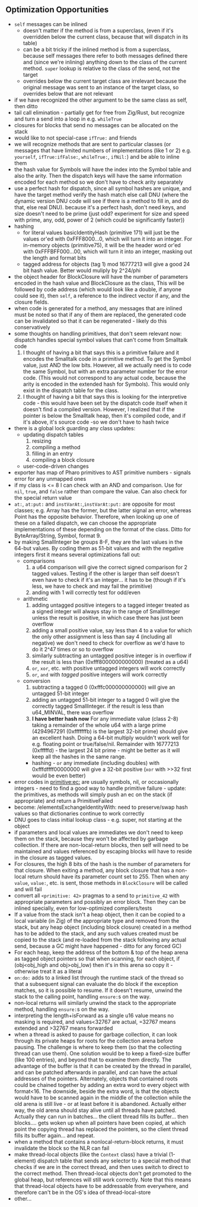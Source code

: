 ## Optimization Opportunities

- `self` messages can be inlined
	- doesn't matter if the method is from a superclass, (even if it's overridden below the current class, because that will dispatch in its table)
	- can be a bit tricky if the inlined method is from a superclass, because self messages there refer to both messages defined there and (since we're inlining) anything down to the class of the current method. `super` lookup is relative to the class of the send, not the target
	- overrides below the current target class are irrelevant because the original message was sent to an instance of the target class, so overrides below that are not relevant
- if we have recognized the other argument to be the same class as self, then ditto
- tail call elimination - partially get for free from Zig/Rust, but recognize and turn a send into a loop in e.g. `whileTrue`
- closures for blocks that send no messages can be allocated on the stack
- would like to not special-case `ifTrue:` and friends
-  we will recognize methods that are sent to particular classes (or messages that have limited numbers of implementations (like 1 or 2) e.g. `yourself`, `ifTrue:ifFalse:`, `whileTrue:`, `ifNil:`) and be able to inline them
- the hash value for Symbols will have the index into the Symbol table and also the arity. Then the dispatch keys will have the same information encoded for each method so we don't have to check arity separately
- use a perfect hash for dispatch, since all symbol hashes are unique, and have the target method verify the hash match else call DNU (where the dynamic version DNU code will see if there is a method to fill in, and do that, else real DNU). because it's a perfect hash, don't need keys, and size doesn't need to be prime (just odd? experiment for size and speed with prime, any, odd, power of 2 (which could be significantly faster))
- hashing
	- for literal values basicIdentityHash (primitive 171) will just be the values or'ed with 0xFFF8000...0, which will turn it into an integer. For in-memory objects (primitive75), it will be the header word or'ed with 0xFFFBFF000...00, which will turn it into an integer, masking out the length and format bits
	- tagged address for objects (tag 1) mod 16777213 will give a good 24 bit hash value. Better would muliply by 2^24/phi
- the object header for BlockClosure will have the number of parameters encoded in the  hash value and BlockClosure as the class, This will be followed by code address (which would look like a double, if anyone could see it), then `self`, a reference to the indirect vector if any, and the closure fields.
- when code is generated for a method, any messages that are inlined must be noted so that if any of them are replaced, the generated code can be invalidated so that it can be regenerated - likely do this conservatively
- some thoughts on handling primitives, that don't seem relevant now: dispatch handles special symbol values that can't come from Smalltalk code
	1. I thought of having a bit that says this is a primitive failure and it encodes the Smalltalk code in a primitive method. To get the Symbol value, just AND the low bits. However, all we actually need is to code the same Symbol, but with an extra parameter number for the error code. (This would not correspond to any actual code, because the arity is encoded in the extended hash for Symbols). This would only exist in the dispatch table for the class.
	2. I thought of having a bit that says this is looking for the interpretive code - this would have been set by the dispatch code itself when it doesn't find a compiled version. However, I realized that if the pointer is below the Smalltalk heap, then it's compiled code, and if it's above, it's source code -so we don't have to hash twice
- there is a global lock guarding any class updates:
	- updating dispatch tables
		1. resizing
		2. compiling a method
		3. filling in an entry
		4. compiling a block closure
	- user-code-driven changes
- exporter has map of Pharo primitives to AST primitive numbers - signals error for any unmapped ones
- if my class is <= 8 I can check with an AND and comparison. Use for `nil`, `true`, and `false` rather than compare the value. Can also check for the special return value
- `at:`, `at:put:` and `instVarAt:`,`instVarAt:put:` are opposite for most classes; e.g. Array has the former, but the latter signal an error, whereas Point has the opposite behavior. Therefore, when looking up one of these on a failed dispatch, we can choose the appropriate implementations of these depending on the format of the class. Ditto for ByteArray/String, Symbol, format 9.
- by making SmallInteger be groups 8-F, they are the last values in the 64-but values. By coding them as 51-bit values and with the negative integers first it means several optimizations fall out:
	- comparisons
		1. a u64 comparison will give the correct signed comparison for 2 tagged values. Testing if the other is larger than self doesn't even have to check if it's an integer... it has to be (though if it's less, we have to check and may fail the primitive)
		2. anding with 1 will correctly test for odd/even
	- arithmetic
		1. adding untagged positive integers to a tagged integer treated as a signed integer will always stay in the range of SmallInteger unless the result is positive, in which case there has just been overflow
		2. adding a small positive value, say less than 4 to a value for which the only other assignment is less than say 4 (including all negative) we don't need to check for overflow as we'd have to do it 2^47 times or so to overflow
		3. similarly subtracting  an untagged positive integer is in overflow if the result is less than (0xfff8000000000000) (treated as a u64)
		4. `or`, `xor`, etc. with positive untagged integers will work correctly
		5. `or`, `and` with *tagged* positive integers will work correctly
	- conversion
		1.  subtracting a tagged 0 (0xfffc000000000000) will give an untagged 51-bit integer
		2. adding an untagged 51-bit integer to a tagged 0 will give the correctly tagged SmallInteger. if the result is less than u64_MINVAL, there was overflow
		3. **I have better hash now** For any immediate value (class 2-8) taking a remainder of the whole u64 with a large prime (4294967291 (0xfffffffb) is the largest 32-bit prime) should give an excellent hash. Doing a 64-bit multiply wouldn't work well for e.g. floating point or true/false/nil. Remainder with 16777213 (0xfffffd) - the largest 24 bit prime - might be better as it will keep all the hashes in the same range.
		- hashing - `or` any immediate (including doubles) with 0xfffdffff00000000 will give a 32-bit positive (`xor` with >>32 first would be even better)
- error codes in <primitive:ec:> are usually symbols, nil, or occasionally integers - need to find a good way to handle primitive failure - update: the primitives, as methods will simply push an ec on the stack (if appropriate) and return a PrimitiveFailed
- become: /elementsExchangeIdentityWith: need to preserve/swap hash values so that dictionaries continue to work correctly
- DNU goes to class initial lookup class - e.g. super, not starting at the object
- if parameters and local values are immediates we don't need to keep them on the stack, because they won't be affected by garbage collection. If there are non-local-return blocks, then self will need to be maintained and values referenced by escaping blocks will have to reside in the closure as tagged values.
-  For closures, the high 8 bits of the hash is the number of parameters for that closure. When exiting a method, any block closure that has a non-local return should have its parameter count set to 255. Then when any `value`, `value:`, etc. is sent, those methods in `BlockClosure` will be called and will fail
- convert all `<primitive: 42>` pragmas to a send to `primitive_42` with appropriate parameters and possibly an error block. Then they can be inlined specially, even for low-optimized compilers/tests
- If a value from the stack isn't a heap object, then it can be copied to a local variable (in Zig) of the appropriate type and removed from the stack, but any heap object (including block closure) created in a method has to be added to the stack, and any such values created must be copied to the stack (and re-loaded from the stack following any actual send, because a GC might have happened - ditto for any forced GC)
- For each heap, keep the address of the bottom & top of the heap arena as tagged object pointers so that when scanning, for each object, if (obj<obj_high and obj>obj_low) then it's in this arena so copy it - otherwise treat it as a literal
- `on:do:` adds to a linked list through the runtime stack of the thread so that a subsequent signal can evaluate the do block if the exception matches, so it is possible to resume. If it doesn't resume, unwind the stack to the calling point, handling `ensure:`s on the way.
- non-local returns will similarly unwind the stack to the appropriate method, handling `ensure:`s on the way.
- interpreting the length+isForward as a single u16 value means no masking is required, and values<32767 are actual, =32767 means extended and >32767 means forwarded
- when a thread is asked to pause for garbage collection, it can look through its private heaps for roots for the collection arena before pausing. The challenge is where to keep them (so that the collecting thread can use them). One solution would be to keep a fixed-size buffer (like 100 entries), and beyond that to examine them directly. The advantage of the buffer is that it can be created by the thread in parallel, and can be patched afterwards in parallel, and can have the actual addresses of the pointers. Alternately, objects that contained roots could be chained together by adding an extra word to every object with format<16. The downside, beside the extra word, is that the objects would have to be scanned again in the middle of the collection while the old arena is still live - or at least before it is abandoned. Actually either way, the old arena should stay alive until all threads have patched. Actually they can run in batches... the client thread fills its buffer... then blocks.... gets woken up when all pointers have been copied, at which point the copying thread has replaced the pointers, so the client thread fills its buffer again... and repeat.
- when a method that contains a nonlocal-return-block returns, it must invalidate the block so the NLR can fail
-  make thread-local objects (like the  `Context` class) have a trivial (1-element) dispatch table that sends any selector to a special method that checks if we are in the correct thread, and then uses switch to direct to the correct method. Then thread-local objects don't get promoted to the global heap, but references will still work correctly. Note that this means that thread-local objects have to be addressable from everywhere, and therefore can't be in the OS's idea of thread-local-store
- other...